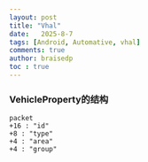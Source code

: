 ```yaml
---
layout: post
title: "Vhal"
date:   2025-8-7
tags: [Android, Automative, vhal]
comments: true
author: braisedp
toc : true
---
```


### VehicleProperty的结构
```mermaid
packet
+16 : "id"
+8 : "type"
+4 : "area"
+4 : "group"

```